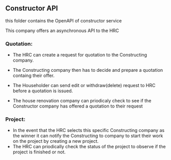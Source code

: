 ## Constructor API

this folder contains the OpenAPI of constructor service

This company offers an asynchronous API to the HRC

### Quotation:
* The HRC can create a request for quotation to the Constructing company. 
* The Constructing company then has to decide and prepare a quotation containg their offer. 
* The Householder can send edit or withdraw(delete) request to HRC before a quotation is issued.

* The house renovation company can priodicaly check to see if the Constructor company has offered a quotation to their request

### Project:
* In the event that the HRC selects this specific Constructing company as the winner it can notify the Constructing to company to start their work on the project by creating a new project.
* The HRC can priodically check the status of the project to observe if the project is finished or not.
